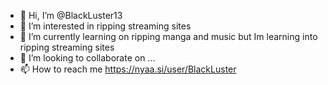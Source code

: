 - 👋 Hi, I’m @BlackLuster13
- 👀 I’m interested in ripping streaming sites
- 🌱 I’m currently learning on ripping manga and music but Im learning into ripping streaming sites
- 💞️ I’m looking to collaborate on ...
- 📫 How to reach me https://nyaa.si/user/BlackLuster

<!---
BlackLuster13/BlackLuster13 is a ✨ special ✨ repository because its `README.md` (this file) appears on your GitHub profile.
You can click the Preview link to take a look at your changes.
--->
